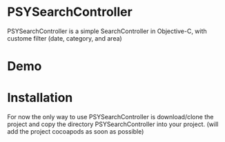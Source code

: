 # PSYSearchController

PSYSearchController is a simple SearchController in Objective-C, with custome filter (date, category, and area)

# Demo

# Installation
For now the only way to use PSYSearchController is download/clone the project and copy the directory PSYSearchController into your project. (will add the project cocoapods as soon as possible)
